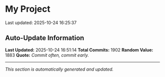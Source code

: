 # My Project


Last updated: 2025-10-24 16:25:37





















































































































































































































































































































































































































































































































































































































































































































































































































































































































































































































































































































































































































































































































































































































































































































































































































































































































































































































































































































































































































































































































































































































































































































































































## Auto-Update Information

**Last Updated:** 2025-10-24 16:51:14
**Total Commits:** 1902
**Random Value:** 1883
**Quote:** _Commit often, commit early._

---
_This section is automatically generated and updated._